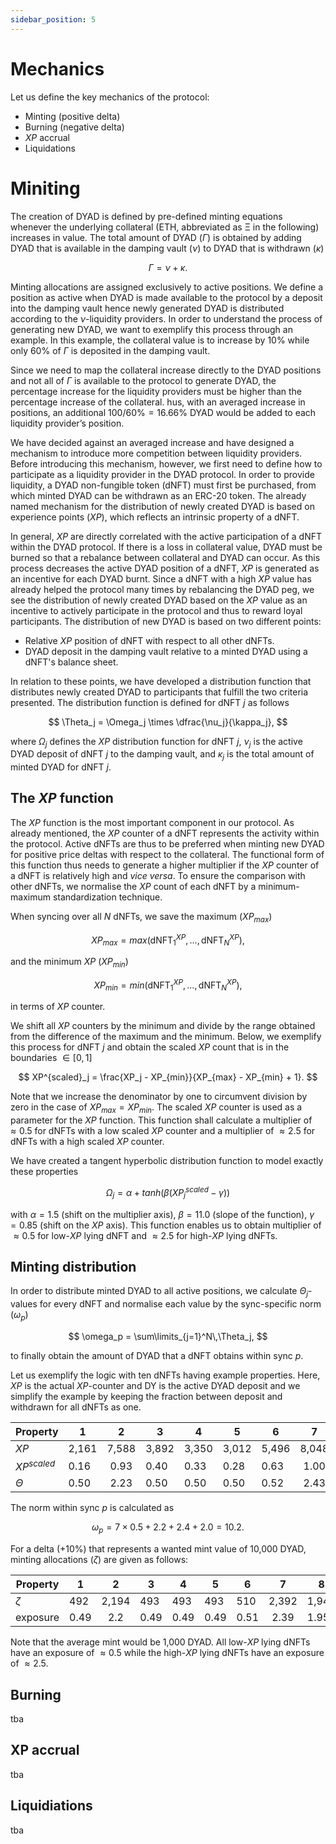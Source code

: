 ```yaml
---
sidebar_position: 5
---
```


# Mechanics

Let us define the key mechanics of the protocol:

- Minting (positive delta)
- Burning (negative delta)
- $XP$ accrual
- Liquidations

# Miniting

The creation of DYAD is defined by pre-defined minting equations whenever the
underlying collateral (ETH, abbreviated as Ξ in the following) increases in value.
The total amount of DYAD ($\Gamma$) is obtained by adding DYAD that is available in
the damping vault ($\nu$) to DYAD that is withdrawn ($\kappa$)

$$
\Gamma = \nu + \kappa.
$$

Minting allocations are assigned exclusively to active positions.
We define a position as active when DYAD is made available to the protocol by a deposit into the damping vault hence newly generated DYAD is distributed according to the $\nu$-liquidity providers.
In order to understand the process of generating new DYAD, we want to exemplify this process through an example. In this example, the collateral value is to increase by 10% while only 60% of $\Gamma$ is deposited in the damping vault.

Since we need to map the collateral increase directly to the DYAD positions and not all of $\Gamma$ is available to the protocol to generate DYAD, the percentage increase for the liquidity providers must be higher than the percentage increase of the collateral.
hus, with an averaged increase in positions, an additional $100/60\% = 16.66\%$ DYAD would be added to each liquidity provider’s position.

We have decided against an averaged increase and have designed a mechanism to introduce more competition between liquidity providers.
Before introducing this mechanism, however, we first need to define how to participate as a liquidity provider in the DYAD protocol.
In order to provide liquidity, a DYAD non-fungible token (dNFT) must first be purchased, from which minted DYAD can be withdrawn as an ERC-20 token.
The already named mechanism for the distribution of newly created DYAD is based on experience points ($XP$), which reflects an intrinsic property of a dNFT.

In general, $XP$ are directly correlated with the active participation of a dNFT within the DYAD protocol.
If there is a loss in collateral value, DYAD must be burned so that a rebalance between collateral and DYAD can occur.
As this process decreases the active DYAD position of a dNFT, $XP$ is generated as an incentive for each DYAD burnt.
Since a dNFT with a high $XP$ value has already helped the protocol many times by rebalancing the DYAD peg, we see the distribution of newly created DYAD based on the $XP$ value as an incentive to actively participate in the protocol and thus to reward loyal participants.
The distribution of new DYAD is based on two different points:

- Relative $XP$ position of dNFT with respect to all other dNFTs.
- DYAD deposit in the damping vault relative to a minted DYAD using a dNFT's balance sheet.

In relation to these points, we have developed a distribution function that distributes newly created DYAD to participants that fulfill the two criteria presented.
The distribution function is defined for dNFT $j$ as follows

$$
\Theta_j = \Omega_j \times \dfrac{\nu_j}{\kappa_j},
$$

where $\Omega_j$ defines the $XP$ distribution function for dNFT $j$, $\nu_j$ is the active DYAD deposit of dNFT $j$ to the damping vault, and $\kappa_j$ is the total amount of minted DYAD for dNFT $j$.

## The $XP$ function

The $XP$ function is the most important component in our protocol.
As already mentioned, the $XP$ counter of a dNFT represents the activity within the protocol.
Active dNFTs are thus to be preferred when minting new DYAD for positive price deltas with respect to the collateral.
The functional form of this function thus needs to generate a higher multiplier if the $XP$ counter of a dNFT is relatively high and $\textit{vice versa}$.
To ensure the comparison with other dNFTs, we normalise the $XP$ count of each dNFT by a minimum-maximum standardization technique.

When syncing over all $N$ dNFTs, we save the maximum ($XP_{max}$)

$$
    XP_{max} = max({\text{dNFT}^{XP}_1, \dots, \text{dNFT}^{XP}_N}),
$$

and the minimum $XP$ ($XP_{min}$)

$$
    XP_{min} = min({\text{dNFT}^{XP}_1, \dots, \text{dNFT}^{XP}_N}),
$$

in terms of $XP$ counter.

We shift all $XP$ counters by the minimum and divide by the range obtained from the difference of the maximum and the minimum.
Below, we exemplify this process for dNFT $j$ and obtain the scaled $XP$ count that is in the boundaries $\in [0, 1]$

$$
    XP^{scaled}_j = \frac{XP_j - XP_{min}}{XP_{max} - XP_{min} + 1}.
$$

Note that we increase the denominator by one to circumvent division by zero in the case of $XP_{max} = XP_{min}$.
The scaled $XP$ counter is used as a parameter for the $XP$ function.
This function shall calculate a multiplier of $\approx 0.5$ for dNFTs with a low scaled $XP$ counter and a multiplier of $\approx 2.5$ for dNFTs with a high scaled $XP$ counter.

We have created a tangent hyperbolic distribution function to model exactly these properties

$$
\Omega_j = \alpha + tanh(\beta (XP^{scaled}_j  - \gamma))
$$

with $\alpha = 1.5$ (shift on the multiplier axis), $\beta = 11.0$ (slope of the function), $\gamma = 0.85$ (shift on the $XP$ axis).
This function enables us to obtain multiplier of $\approx 0.5$ for low-$XP$ lying dNFT and $\approx 2.5$ for high-$XP$ lying dNFTs.

## Minting distribution

In order to distribute minted DYAD to all active positions, we calculate $\Theta_j$-values for every dNFT and normalise each value by the sync-specific norm ($\omega_p$)

$$
\omega_p = \sum\limits_{j=1}^N\,\Theta_j,
$$

to finally obtain the amount of DYAD that a dNFT obtains within sync $p$.

Let us exemplify the logic with ten dNFTs having example properties.
Here, $XP$ is the actual $XP$-counter and DY is the active DYAD deposit and we simplify the example by keeping the fraction between deposit and withdrawn for all dNFTs as one.

| Property      | 1     |   2   | 3     | 4     | 5     | 6     |   7   | 8     | 9     | 10    |
| ------------- | ----- | :---: | ----- | ----- | ----- | ----- | :---: | ----- | ----- | ----- |
| $XP$          | 2,161 | 7,588 | 3,892 | 3,350 | 3,012 | 5,496 | 8,048 | 7,333 | 3,435 | 1,079 |
| $XP^{scaled}$ | 0.16  | 0.93  | 0.40  | 0.33  | 0.28  | 0.63  | 1.00  | 0.90  | 0.34  | 0.00  |
| $\Theta$      | 0.50  | 2.23  | 0.50  | 0.50  | 0.50  | 0.52  | 2.43  | 1.98  | 0.50  | 0.50  |

The norm within sync $p$ is calculated as

$$
\omega_p = 7 \times 0.5 + 2.2 + 2.4 + 2.0 = 10.2.
$$

For a delta ($+10\%$) that represents a wanted mint value of 10,000 DYAD, minting allocations ($\zeta$) are given as follows:

| Property | 1    |   2   | 3    | 4    | 5    | 6    |   7   | 8     | 9    | 10   |
| -------- | ---- | :---: | ---- | ---- | ---- | ---- | :---: | ----- | ---- | ---- |
| $\zeta$  | 492  | 2,194 | 493  | 493  | 493  | 510  | 2,392 | 1,949 | 493  | 493  |
| exposure | 0.49 |  2.2  | 0.49 | 0.49 | 0.49 | 0.51 | 2.39  | 1.95  | 0.49 | 0.49 |

Note that the average mint would be 1,000 DYAD.
All low-$XP$ lying dNFTs have an exposure of $\approx 0.5$ while the high-$XP$ lying dNFTs have an exposure of $\approx 2.5$.

## Burning

tba

## XP accrual

tba

## Liquidiations

tba
